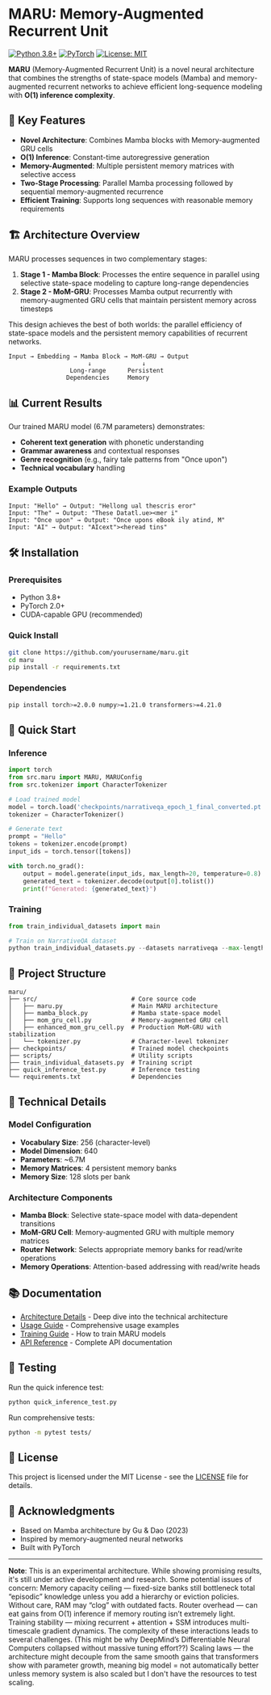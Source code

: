# MARU: Memory-Augmented Recurrent Unit

[![Python 3.8+](https://img.shields.io/badge/python-3.8+-blue.svg)](https://www.python.org/downloads/)
[![PyTorch](https://img.shields.io/badge/PyTorch-2.0+-red.svg)](https://pytorch.org/)
[![License: MIT](https://img.shields.io/badge/License-MIT-yellow.svg)](https://opensource.org/licenses/MIT)

**MARU** (Memory-Augmented Recurrent Unit) is a novel neural architecture that combines the strengths of state-space models (Mamba) and memory-augmented recurrent networks to achieve efficient long-sequence modeling with **O(1) inference complexity**.

## 🚀 Key Features

- **Novel Architecture**: Combines Mamba blocks with Memory-augmented GRU cells
- **O(1) Inference**: Constant-time autoregressive generation
- **Memory-Augmented**: Multiple persistent memory matrices with selective access
- **Two-Stage Processing**: Parallel Mamba processing followed by sequential memory-augmented recurrence
- **Efficient Training**: Supports long sequences with reasonable memory requirements

## 🏗️ Architecture Overview

MARU processes sequences in two complementary stages:

1. **Stage 1 - Mamba Block**: Processes the entire sequence in parallel using selective state-space modeling to capture long-range dependencies
2. **Stage 2 - MoM-GRU**: Processes Mamba output recurrently with memory-augmented GRU cells that maintain persistent memory across timesteps

This design achieves the best of both worlds: the parallel efficiency of state-space models and the persistent memory capabilities of recurrent networks.

```
Input → Embedding → Mamba Block → MoM-GRU → Output
                      ↓              ↓
                 Long-range      Persistent
                Dependencies     Memory
```

## 📊 Current Results

Our trained MARU model (6.7M parameters) demonstrates:
- **Coherent text generation** with phonetic understanding
- **Grammar awareness** and contextual responses
- **Genre recognition** (e.g., fairy tale patterns from "Once upon")
- **Technical vocabulary** handling

### Example Outputs
```
Input: "Hello" → Output: "Hellong ual thescris eror"
Input: "The" → Output: "These Datatl.ue><mer i"
Input: "Once upon" → Output: "Once upons eBook ily atind, M"
Input: "AI" → Output: "AIcext"><heread tins"
```

## 🛠️ Installation

### Prerequisites
- Python 3.8+
- PyTorch 2.0+
- CUDA-capable GPU (recommended)

### Quick Install
```bash
git clone https://github.com/yourusername/maru.git
cd maru
pip install -r requirements.txt
```

### Dependencies
```bash
pip install torch>=2.0.0 numpy>=1.21.0 transformers>=4.21.0
```

## 🚀 Quick Start

### Inference
```python
import torch
from src.maru import MARU, MARUConfig
from src.tokenizer import CharacterTokenizer

# Load trained model
model = torch.load('checkpoints/narrativeqa_epoch_1_final_converted.pt')
tokenizer = CharacterTokenizer()

# Generate text
prompt = "Hello"
tokens = tokenizer.encode(prompt)
input_ids = torch.tensor([tokens])

with torch.no_grad():
    output = model.generate(input_ids, max_length=20, temperature=0.8)
    generated_text = tokenizer.decode(output[0].tolist())
    print(f"Generated: {generated_text}")
```

### Training
```python
from train_individual_datasets import main

# Train on NarrativeQA dataset
python train_individual_datasets.py --datasets narrativeqa --max-length 512
```

## 📁 Project Structure

```
maru/
├── src/                          # Core source code
│   ├── maru.py                   # Main MARU architecture
│   ├── mamba_block.py            # Mamba state-space model
│   ├── mom_gru_cell.py           # Memory-augmented GRU cell
│   ├── enhanced_mom_gru_cell.py  # Production MoM-GRU with stabilization
│   └── tokenizer.py              # Character-level tokenizer
├── checkpoints/                  # Trained model checkpoints
├── scripts/                      # Utility scripts
├── train_individual_datasets.py  # Training script
├── quick_inference_test.py       # Inference testing
└── requirements.txt              # Dependencies
```

## 🔬 Technical Details

### Model Configuration
- **Vocabulary Size**: 256 (character-level)
- **Model Dimension**: 640
- **Parameters**: ~6.7M
- **Memory Matrices**: 4 persistent memory banks
- **Memory Size**: 128 slots per bank

### Architecture Components
- **Mamba Block**: Selective state-space model with data-dependent transitions
- **MoM-GRU Cell**: Memory-augmented GRU with multiple memory matrices
- **Router Network**: Selects appropriate memory banks for read/write operations
- **Memory Operations**: Attention-based addressing with read/write heads

## 📚 Documentation

- [Architecture Details](docs/ARCHITECTURE.md) - Deep dive into the technical architecture
- [Usage Guide](docs/USAGE.md) - Comprehensive usage examples
- [Training Guide](docs/TRAINING.md) - How to train MARU models
- [API Reference](docs/API.md) - Complete API documentation

## 🧪 Testing

Run the quick inference test:
```bash
python quick_inference_test.py
```

Run comprehensive tests:
```bash
python -m pytest tests/
```

## 📄 License

This project is licensed under the MIT License - see the [LICENSE](LICENSE) file for details.

## 🙏 Acknowledgments

- Based on Mamba architecture by Gu & Dao (2023)
- Inspired by memory-augmented neural networks
- Built with PyTorch

---

**Note**: This is an experimental architecture. While showing promising results, it's still under active development and research. Some potential issues of concern: 
    Memory capacity ceiling — fixed-size banks still bottleneck total “episodic” knowledge unless you add a hierarchy or eviction policies. Without care, RAM may “clog” with outdated facts.
    Router overhead — can eat gains from O(1) inference if memory routing isn’t extremely light.
    Training stability — mixing recurrent + attention + SSM introduces multi-timescale gradient dynamics. The complexity of these interactions leads to several challenges. (This might be why DeepMind’s Differentiable Neural Computers collapsed without massive tuning effort??)
    Scaling laws — the architecture might decouple from the same smooth gains that transformers show with parameter growth, meaning big model = not automatically better unless memory system is also scaled but I don't have the resources to test scaling.

